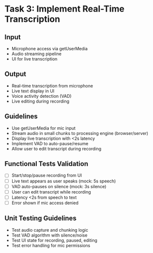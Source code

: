 # Task 3: Implement Real-Time Transcription

## Input
- Microphone access via getUserMedia
- Audio streaming pipeline
- UI for live transcription

## Output
- Real-time transcription from microphone
- Live text display in UI
- Voice activity detection (VAD)
- Live editing during recording

## Guidelines
- Use getUserMedia for mic input
- Stream audio in small chunks to processing engine (browser/server)
- Display live transcription with <2s latency
- Implement VAD to auto-pause/resume
- Allow user to edit transcript during recording

## Functional Tests Validation
- [ ] Start/stop/pause recording from UI
- [ ] Live text appears as user speaks (mock: 5s speech)
- [ ] VAD auto-pauses on silence (mock: 3s silence)
- [ ] User can edit transcript while recording
- [ ] Latency <2s from speech to text
- [ ] Error shown if mic access denied

## Unit Testing Guidelines
- Test audio capture and chunking logic
- Test VAD algorithm with silence/noise
- Test UI state for recording, paused, editing
- Test error handling for mic permissions
